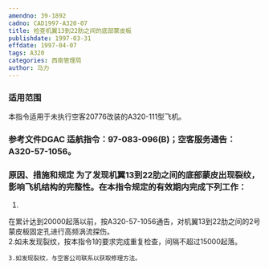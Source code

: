 ```yaml
---
amendno: 39-1892  
cadno: CAD1997-A320-07  
title: 检查机翼13到22肋之间的底部蒙皮板  
publishdate: 1997-03-31  
effdate: 1997-04-07  
tags: A320  
categories: 西南管理局  
author: 马力  
---
```

  
### 适用范围  
本指令适用于未执行空客20776改装的A320-111型飞机。  
  
<!--more-->  
### 参考文件DGAC 适航指令：97-083-096(B)；空客服务通告： A320-57-1056。  
  
### 原因、措施和规定 为了发现机翼13到22肋之间的底部蒙皮出现裂纹，影响飞机结构的完整性。在本指令规定的有效期内完成下列工作：  
1.  
在累计达到20000起落以前，按A320-57-1056通告，对机翼13到22肋之间的2号蒙皮板固定孔进行高频涡流探伤。  
    2.如未发现裂纹，按本指令1的要求完成重复检查，间隔不超过15000起落。  
  
    3.如发现裂纹，与空客公司联系以获取修理方法。  
